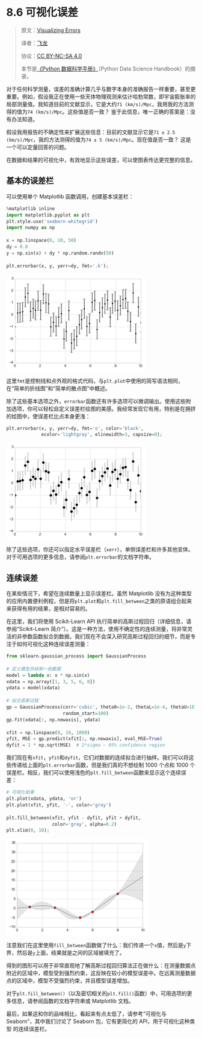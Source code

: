 # 8.6 可视化误差

> 原文：[Visualizing Errors](https://nbviewer.jupyter.org/github/donnemartin/data-science-ipython-notebooks/blob/master/matplotlib/04.03-Errorbars.ipynb)
> 
> 译者：[飞龙](https://github.com/wizardforcel)
> 
> 协议：[CC BY-NC-SA 4.0](http://creativecommons.org/licenses/by-nc-sa/4.0/)
> 
> 本节是[《Python 数据科学手册》](https://github.com/jakevdp/PythonDataScienceHandbook)（Python Data Science Handbook）的摘录。

对于任何科学测量，误差的准确计算几乎与数字本身的准确报告一样重要，甚至更重要。例如，假设我正在使用一些天体物理观测来估计哈勃常数，即宇宙膨胀率的局部测量值。我知道目前的文献显示，它是大约`71 (km/s)/Mpc`，我用我的方法测得的值为`74 (km/s)/Mpc`。这些值是否一致？ 鉴于此信息，唯一正确的答案是：没有办法知道。

假设我用报告的不确定性来扩展这些信息：目前的文献显示它是`71 ± 2.5 (km/s)/Mpc`，我的方法测得的值为`74 ± 5 (km/s)/Mpc`。现在值是否一致？ 这是一个可以定量回答的问题。

在数据和结果的可视化中，有效地显示这些误差，可以使图表传达更完整的信息。

## 基本的误差栏

可以使用单个 Matplotlib 函数调用，创建基本误差栏：

```py
%matplotlib inline
import matplotlib.pyplot as plt
plt.style.use('seaborn-whitegrid')
import numpy as np

x = np.linspace(0, 10, 50)
dy = 0.8
y = np.sin(x) + dy * np.random.randn(50)

plt.errorbar(x, y, yerr=dy, fmt='.k');
```

![png](../img/8-6-1.png)


这里``fmt``是控制线和点外观的格式代码，与``plt.plot``中使用的简写语法相同，在“简单的折线图”和“简单的散点图”中概述。

除了这些基本选项之外，``errorbar``函数还有许多选项可以微调输出。使用这些附加选项，你可以轻松自定义误差栏绘图的美感。我经常发现它有用，特别是在拥挤的绘图中，使误差栏比点本身更浅：

```py
plt.errorbar(x, y, yerr=dy, fmt='o', color='black',
             ecolor='lightgray', elinewidth=3, capsize=0);
```

![png](../img/8-6-2.png)


除了这些选项，你还可以指定水平误差栏（``xerr``），单侧误差栏和许多其他变体。对于可用选项的更多信息，请参阅``plt.errorbar``的文档字符串。

## 连续误差

在某些情况下，希望在连续数量上显示误差栏。虽然 Matplotlib 没有为这种类型的应用内置便利例程，但是将`plt.plot`和`plt.fill_between`之类的原语组合起来来获得有用的结果，是相对容易的。

在这里，我们将使用 Scikit-Learn API 执行简单的高斯过程回归（详细信息，请参阅“Scikit-Learn 简介”）。这是一种方法，使用不确定性的连续测量，将非常灵活的非参数函数拟合到数据。我们现在不会深入研究高斯过程回归的细节，而是专注于如何可视化这种连续误差测量：

```py
from sklearn.gaussian_process import GaussianProcess

# 定义模型并绘制一些数据
model = lambda x: x * np.sin(x)
xdata = np.array([1, 3, 5, 6, 8])
ydata = model(xdata)

# 拟合高斯过程
gp = GaussianProcess(corr='cubic', theta0=1e-2, thetaL=1e-4, thetaU=1E-1,
                     random_start=100)
gp.fit(xdata[:, np.newaxis], ydata)

xfit = np.linspace(0, 10, 1000)
yfit, MSE = gp.predict(xfit[:, np.newaxis], eval_MSE=True)
dyfit = 2 * np.sqrt(MSE)  # 2*sigma ~ 95% confidence region
```

我们现在有``xfit``，``yfit``和``dyfit``，它们对数据的连续拟合进行抽样。我们可以将这些传递给上面的``plt.errorbar``函数，但是我们真的不想绘制 1000 个点和 1000 个误差栏。相反，我们可以使用浅色的``plt.fill_between``函数来显示这个连续误差：

```py
# 可视化结果
plt.plot(xdata, ydata, 'or')
plt.plot(xfit, yfit, '-', color='gray')

plt.fill_between(xfit, yfit - dyfit, yfit + dyfit,
                 color='gray', alpha=0.2)
plt.xlim(0, 10);
```

![png](../img/8-6-3.png)


注意我们在这里使用``fill_between``函数做了什么：我们传递一个`x`值，然后是`y`下界，然后是`y`上面，结果就是之间的区域被填充了。

得到的图形可以用于非常直观地了解高斯过程回归算法正在做什么：在测量数据点附近的区域中，模型受到强烈约束，这反映在较小的模型误差中。在远离测量数据点的区域中，模型不受强烈约束，并且模型误差增加。

对于``plt.fill_between()``（以及密切相关的``plt.fill()``函数）中，可用选项的更多信息，请参阅函数的文档字符串或 Matplotlib 文档。

最后，如果这和你的品味相比，看起来有点太低了，请参考“可视化与 Seaborn”，其中我们讨论了 Seaborn 包，它有更简化的 API，用于可视化这种类型 的连续误差栏。
